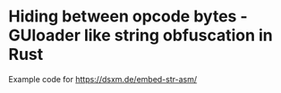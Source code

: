 # Hiding between opcode bytes - GUloader like string obfuscation in Rust

Example code for https://dsxm.de/embed-str-asm/
